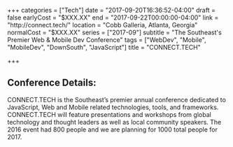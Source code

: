 +++
categories = ["Tech"]
date = "2017-09-20T16:36:52-04:00"
draft = false
earlyCost = "$XXX.XX"
end = "2017-09-22T00:00:00-04:00"
link = "http://connect.tech/"
location = "Cobb Galleria, Atlanta, Georgia"
normalCost = "$XXX.XX"
series = ["2017-09"]
subtitle = "The Southeast's Premier Web & Mobile Dev Conference"
tags = ["WebDev", "Mobile", "MobileDev", "DownSouth", "JavaScript"]
title = "CONNECT.TECH"

+++


## Conference Details:

CONNECT.TECH is the Southeast’s premier annual conference dedicated to JavaScript, Web and Mobile related technologies, tools, and frameworks. CONNECT.TECH will feature presentations and workshops from global technology and thought leaders as well as local community speakers. The 2016 event had 800 people and we are planning for 1000 total people for 2017.